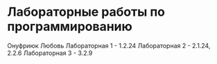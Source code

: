 # Лабораторные работы по программированию
Онуфриюк Любовь 
Лабораторная 1 - 1.2.24
Лабораторная 2 - 2.1.24, 2.2.6
Лабораторная 3 - 3.2.9

